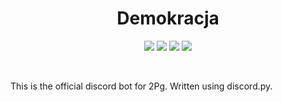 <p align="center">
    <h1 align="center">Demokracja</h1>
</p>

<p align="center">
    <img src="https://img.shields.io/github/last-commit/bellrise/demokracja?label=Last%20commit&style=flat-square">
    <img src="https://img.shields.io/tokei/lines/github/bellrise/demokracja?label=Total%20lines&style=flat-square">
    <img src="https://img.shields.io/github/contributors/bellrise/demokracja?label=Contributors&style=flat-square">
    <img src="https://img.shields.io/github/issues/bellrise/demokracja?label=Issues&style=flat-square">
</p>
<br>
    
This is the official discord bot for 2Pg. Written using discord.py.
